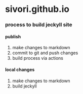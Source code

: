 # sivori.github.io

### process to build jeckyll site

#### publish

1. make changes to markdown
2. commit to git and push changes
3. build process via actions


#### local changes

1. make changes to markdown
2. build jeckyll
